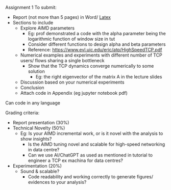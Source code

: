 Assignment 1
To submit:

- Report (not more than 5 pages) in Word/ [Latex](https://www.overleaf.com/)
- Sections to include
    - Explore AIMD parameters
        - Eg: prof demonstrated a code with the alpha parameter being the logarithmic function of window size in tut
        - Consider different functions to design alpha and beta parameters
        - Reference: https://www.evl.uic.edu/eric/atp/HighSpeedTCP.pdf
    - Numerical examples and experiments with different number of TCP users/ flows sharing a single bottleneck
        - Show that the TCP dynamics converge numerically to some solution
            - Eg: the right eigenvector of the matrix A in the lecture slides
    - Discussion based on your numerical experiments
    - Conclusion
    - Attach code in Appendix (eg jupyter notebook pdf)

Can code in any language 

Grading criteria:

- Report presentation (30%)
- Technical Novelty (50%)
    - Eg: Is your AIMD incremental work, or is it novel with the analysis to show insights?
        - Is the AIMD tuning novel and scalable for high-speed networking in data centre?
        - Can we use AI/ChatGPT as used as mentioned in tutorial to engineer a TCP ex machina for data centres?
- Experimentation (20%)
    - Sound & scalable?
        - Code readability and working correctly to generate figures/ evidences to your analysis?
